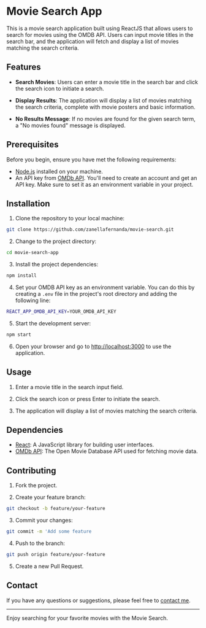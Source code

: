 # Movie Search App

This is a movie search application built using ReactJS that allows users to search for movies using the OMDB API. Users can input movie titles in the search bar, and the application will fetch and display a list of movies matching the search criteria.

## Features

-   **Search Movies**: Users can enter a movie title in the search bar and click the search icon to initiate a search.
    
-   **Display Results**: The application will display a list of movies matching the search criteria, complete with movie posters and basic information.
    
-   **No Results Message**: If no movies are found for the given search term, a "No movies found" message is displayed.
    

## Prerequisites

Before you begin, ensure you have met the following requirements:

-   [Node.js](https://nodejs.org/) installed on your machine.
-   An API key from [OMDb API](https://www.omdbapi.com/). You'll need to create an account and get an API key. Make sure to set it as an environment variable in your project.

## Installation

1.  Clone the repository to your local machine:
    
```bash
git clone https://github.com/zanellafernanda/movie-search.git
```
    
2.  Change to the project directory:
    
```bash
cd movie-search-app 
```
3.  Install the project dependencies:
    
```bash
npm install
```
4.  Set your OMDB API key as an environment variable. You can do this by creating a `.env` file in the project's root directory and adding the following line:
    
```bash
REACT_APP_OMDB_API_KEY=YOUR_OMDB_API_KEY
```
    
5.  Start the development server:
    
```bash    
npm start
```
    
6.  Open your browser and go to [http://localhost:3000](http://localhost:3000/) to use the application.
    

## Usage

1.  Enter a movie title in the search input field.
    
2.  Click the search icon or press Enter to initiate the search.
    
3.  The application will display a list of movies matching the search criteria.
    

## Dependencies

-   [React](https://reactjs.org/): A JavaScript library for building user interfaces.
-   [OMDb API](https://www.omdbapi.com/): The Open Movie Database API used for fetching movie data.

## Contributing

1.  Fork the project.
    
2.  Create your feature branch:
    
```bash
git checkout -b feature/your-feature
```
    
3.  Commit your changes:
  
  ```bash
 git commit -m 'Add some feature
 ```
    
4.  Push to the branch:
    
```bash
git push origin feature/your-feature
```
    
5.  Create a new Pull Request.
    

## Contact

If you have any questions or suggestions, please feel free to [contact me](https://www.linkedin.com/in/fernanda-zanella/).

----------

Enjoy searching for your favorite movies with the Movie Search.
